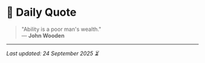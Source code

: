 # 📜 Daily Quote

> "Ability is a poor man's wealth."  
> — **John Wooden**

---

_Last updated: 24 September 2025 ⏳_
